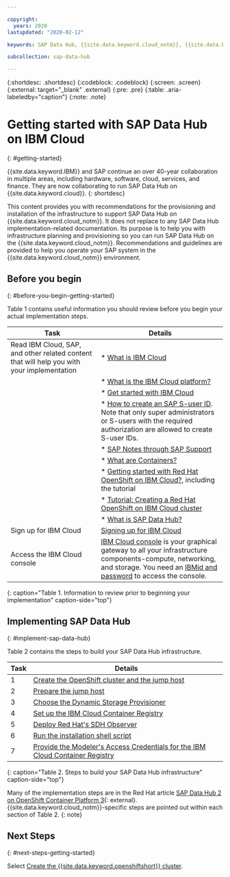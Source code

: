 ```yaml
---

copyright:
  years: 2020
lastupdated: "2020-02-12"

keywords: SAP Data Hub, {{site.data.keyword.cloud_notm}}, {{site.data.keyword.cos_full_notm}}, {{site.data.keyword.cos_short}}, {{site.data.keyword.openshiftlong_notm}}, {{site.data.keyword.openshiftshort}}, Red Hat Enterprise Linux, SAP Data Hub on {{site.data.keyword.cloud_notm}}, data orchestration, data governance, data integration

subcollection: sap-data-hub

---
```


{:shortdesc: .shortdesc}
{:codeblock: .codeblock}
{:screen: .screen}
{:external: target="_blank" .external}
{:pre: .pre}
{:table: .aria-labeledby="caption"}
{:note: .note}

# Getting started with SAP Data Hub on IBM Cloud
{: #getting-started}

{{site.data.keyword.IBM}} and SAP continue an over 40-year collaboration in multiple areas, including hardware, software, cloud, services, and finance. They are now collaborating to run SAP Data Hub on {{site.data.keyword.cloud}}.
{: shortdesc}

This content provides you with recommendations for the provisioning and installation of the infrastructure to support SAP Data Hub on {{site.data.keyword.cloud_notm}}. It does not replace to any SAP Data Hub implementation-related documentation. Its purpose is to help you with infrastructure planning and provisioning so you can run SAP Data Hub on the {{site.data.keyword.cloud_notm}}. Recommendations and guidelines are provided to help you operate your SAP system in the {{site.data.keyword.cloud_notm}} environment.

## Before you begin
{: #before-you-begin-getting-started}

Table 1 contains useful information you should review before you begin your actual implementation steps.

| Task | Details |
| ----- | ----- |
| Read IBM Cloud, SAP, and other related content that will help you with your implementation | * [What is IBM Cloud](https://www.ibm.com/cloud) |
| | * [What is the IBM Cloud platform?](https://cloud.ibm.com/docs/overview?topic=overview-whatis-platform)
| | * [Get started with IBM Cloud](https://www.ibm.com/cloud/get-started) |
| | * [How to create an SAP S-user ID](https://www.youtube.com/watch?v=4wICiRTP8u0/). Note that only super administrators or S-users with the required authorization are allowed to create S-user IDs. |
| | * [SAP Notes through SAP Support](https://support.sap.com/en/index.html) |
| | * [What are Containers?](https://www.ibm.com/cloud/learn/containers)
| | * [Getting started with Red Hat OpenShift on IBM Cloud?](/docs/openshift?topic=openshift-getting-started), including the tutorial
| | * [Tutorial: Creating a Red Hat OpenShift on IBM Cloud cluster](/docs/openshift?topic=openshift-openshift_tutorial)
| | * [What is SAP Data Hub?](https://www.sap.com/products/data-hub.html)
| Sign up for IBM Cloud | [Signing up for IBM Cloud](https://cloud.ibm.com/docs/account/adminpublic.html#signing-up-for-ibm-cloud) |
| Access the IBM Cloud console | [IBM Cloud console](https://cloud.ibm.com) is your graphical gateway to all your infrastructure components-compute, networking, and storage. You need an [IBMid and password](https://cloud.ibm.com/docs/account?topic=account-signup#signing-up-for-ibm-cloud) to access the console.
{: caption="Table 1. Information to review prior to beginning your implementation" caption-side="top"}

## Implementing SAP Data Hub
{: #implement-sap-data-hub}

Table 2 contains the steps to build your SAP Data Hub infrastructure.

| Task | Details |
| ----- | ----- |
| 1 | [Create the OpenShift cluster and the jump host](/docs/infrastructure/sap-data-hub?topic=sap-data-hub-create-os-cluster)
| 2 | [Prepare the jump host](/docs/infrastructure/sap-data-hub?topic=sap-data-hub-prepare-jump-host) |
| 3 | [Choose the Dynamic Storage Provisioner](/docs/infrastructure/sap-data-hub?topic=sap-data-hub-configure-dynamic-storage-provider) |
| 4 | [Set up the IBM Cloud Container Registry](/docs/infrastructure/sap-data-hub?topic=sap-data-hub-set-up-external-image-registry) |
| 5 | [Deploy Red Hat's SDH Observer](/docs/infrastructure/sap-data-hub?topic=sap-data-hub-deploy-sdh-observer) |
| 6 | [Run the installation shell script](/docs/infrastructure/sap-data-hub?topic=sap-data-hub-run-install-sh) |
| 7 | [Provide the Modeler's Access Credentials for the IBM Cloud Container Registry](/docs/infrastructure/sap-data-hub?topic=sap-data-hub-modeler-provide-credentials-for-registry) |
{: caption="Table 2. Steps to build your SAP Data Hub infrastructure" caption-side="top"}

Many of the implementation steps are in the Red Hat article [SAP Data Hub 2 on OpenShift Container Platform 3](https://access.redhat.com/articles/3630111#jump-host-preparation){: external}. {{site.data.keyword.cloud_notm}}-specific steps are pointed out within each section of Table 2.
{: note}

## Next Steps
{: #next-steps-getting-started}

Select [Create the {{site.data.keyword.openshiftshort}} cluster](/docs/infrastructure/sap-data-hub?topic=sap-data-hub-create-os-cluster).
